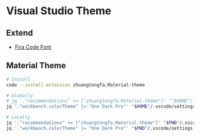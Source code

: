 # Visual Studio Theme

## Extend

- [Fira Code Font](/fira-code-font.md)

## Material Theme

```sh
# Install
code --install-extension zhuangtongfa.Material-theme

# Globally
# jq '."recommendations" += ["zhuangtongfa.Material-theme"]' ""$HOME"/.vscode/extensions.json | sponge "$HOME"/.vscode/extensions.json
jq '."workbench.colorTheme" |= "One Dark Pro"' "$HOME"/.vscode/settings.json | sponge "$HOME"/.vscode/settings.json

# Locally
jq '."recommendations" += ["zhuangtongfa.Material-theme"]' "$PWD"/.vscode/extensions.json | sponge "$PWD"/.vscode/extensions.json
jq '."workbench.colorTheme" |= "One Dark Pro"' "$PWD"/.vscode/settings.json | sponge "$PWD"/.vscode/settings.json
```
